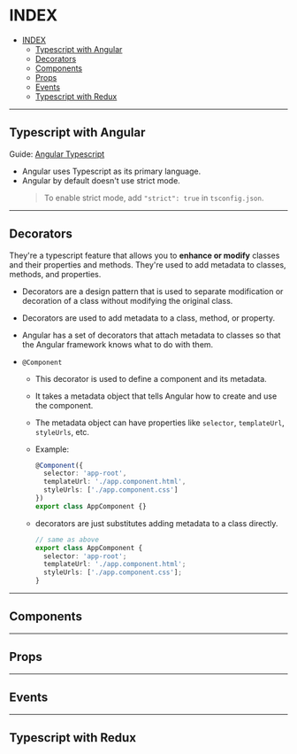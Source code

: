 # INDEX

- [INDEX](#index)
  - [Typescript with Angular](#typescript-with-angular)
  - [Decorators](#decorators)
  - [Components](#components)
  - [Props](#props)
  - [Events](#events)
  - [Typescript with Redux](#typescript-with-redux)

---

## Typescript with Angular

Guide: [Angular Typescript](https://angular.io/guide/typescript-configuration)

- Angular uses Typescript as its primary language.
- Angular by default doesn't use strict mode.
  > To enable strict mode, add `"strict": true` in `tsconfig.json`.

---

## Decorators

They're a typescript feature that allows you to **enhance or modify** classes and their properties and methods. They're used to add metadata to classes, methods, and properties.

- Decorators are a design pattern that is used to separate modification or decoration of a class without modifying the original class.
- Decorators are used to add metadata to a class, method, or property.
- Angular has a set of decorators that attach metadata to classes so that the Angular framework knows what to do with them.

- `@Component`

  - This decorator is used to define a component and its metadata.
  - It takes a metadata object that tells Angular how to create and use the component.
  - The metadata object can have properties like `selector`, `templateUrl`, `styleUrls`, etc.
  - Example:

    ```ts
    @Component({
      selector: 'app-root',
      templateUrl: './app.component.html',
      styleUrls: ['./app.component.css']
    })
    export class AppComponent {}
    ```

  - decorators are just substitutes adding metadata to a class directly.

    ```ts
    // same as above
    export class AppComponent {
      selector: 'app-root';
      templateUrl: './app.component.html';
      styleUrls: ['./app.component.css'];
    }
    ```

---

## Components

---

## Props

---

## Events

---

## Typescript with Redux
